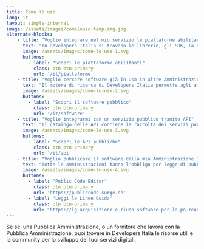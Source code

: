```yaml
---
title: Come lo uso
lang: it
layout: simple-internal
image: /assets/images/comelouso-temp-img.jpg
alternate-blocks:
    - title: "Voglio integrare nel mio servizio le piattaforme abilitanti"
      text: "In Developers Italia si trovano le librerie, gli SDK, la documentazione, gli esempi di codice, le risorse e gli ambienti di test di cui hai bisogno per integrare le piattaforme abilitanti del Piano Triennale all'interno del tuo servizio. I repository sono mantenuti dalla community e quindi sono aperti al tuo contributo."
      image: /assets/images/come-lo-uso-1.svg
      buttons:
        - label: "Scopri le piattaforme abilitanti"
          class: btn btn-primary
          url: '/it/piattaforme'
    - title: "Voglio cercare software già in uso in altre Amministrazioni"
      text: "Il motore di ricerca di Developers Italia permette agli amministratori pubblici di trovare tutto il software messo a riuso dalle altre pubbliche amministrazioni e il software open source creato da terze parti specificatamente per la pubblica amministrazione. È possibile effettuare una ricerca inserendo il nome dell'applicativo, cercando per funzionalità o per amministrazione proprietaria o semplicemente navigando per parole chiave."
      image: /assets/images/come-lo-uso-2.svg
      buttons:
        - label: "Scopri il software pubblico"
          class: btn btn-primary
          url: '/it/software'
    - title: "Voglio integrarmi con un servizio pubblico tramite API"
      text: "Il catalogo delle API contiene la raccolta dei servizi pubblici accessibili mediante interoperabilità, con la relativa documentazione e le descrizioni OpenAPI. L'integrazione applicativa via API permette la creazione di servizi pubblici digitali moderni e la nascita di servizi privati a valore aggiunto."
      image: /assets/images/come-lo-uso-3.svg
      buttons:
        - label: "Scopri le API pubbliche"
          class: btn btn-primary
          url: '/it/api'
    - title: "Voglio pubblicare il software della mia Amministrazione in open source"
      text: "Tutte le amministrazioni hanno l'obbligo per legge di pubblicare in Developers Italia il software da loro commissionato. Le [Linee Guida](https://lg-acquisizione-e-riuso-software-per-la-pa.readthedocs.io/it/latest/) spiegano dettagliatamente il processo ed includono degli allegati tecnici che le amministrazioni possono includere nei contratti con i propri fornitori al fine di accertarsi di adempiere all'obbligo in modo corretto e di seguire le best practice dell'open source. Affinché il software rilasciato venga indicizzato nel motore di ricerca di Developers Italia (catalogo del riuso) è necessario includere nel repository un file di metadati secondo lo standard publiccode.yml."
      image: /assets/images/come-lo-uso-4.svg
      buttons:
        - label: "Public Code Editor"
          class: btn btn-primary
          url: 'https://publiccode.surge.sh'
        - label: "Leggi le Linee Guida"
          class: btn btn-primary
          url: "https://lg-acquisizione-e-riuso-software-per-la-pa.readthedocs.io/it/latest/"
---
```


Se sei una Pubblica Amministrazione, o un fornitore che lavora con la Pubblica Amministrazione, puoi trovare in Developers Italia le risorse utili e la community per lo sviluppo dei tuoi servizi digitali.
